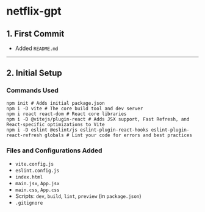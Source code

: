 # netflix-gpt

## 1. First Commit

- Added `README.md`

---

## 2. Initial Setup

### Commands Used

```
npm init # Adds initial package.json
npm i -D vite # The core build tool and dev server
npm i react react-dom # React core libraries
npm i -D @vitejs/plugin-react # Adds JSX support, Fast Refresh, and React-specific optimizations to Vite
npm i -D eslint @eslint/js eslint-plugin-react-hooks eslint-plugin-react-refresh globals # Lint your code for errors and best practices
```

### Files and Configurations Added

- `vite.config.js`
- `eslint.config.js`
- `index.html`
- `main.jsx`, `App.jsx`
- `main.css`, `App.css`
- Scripts: `dev`, `build`, `lint`, `preview` (in `package.json`)
- `.gitignore`
